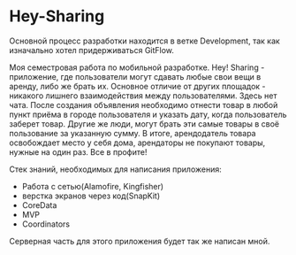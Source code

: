 # Hey-Sharing
Основной процесс разработки находится в ветке Development, так как изначально хотел придерживаться GitFlow.  

Моя семестровая работа по мобильной разработке. Hey! Sharing - приложение, где пользователи могут сдавать любые свои вещи в аренду, либо же брать их. Основное отличие от других площадок - никакого лишнего взаимодействия между пользователями. Здесь нет чата. После создания объявления необходимо отнести товар в любой пункт приёма в городе пользователя и указать дату, когда пользователь заберет товар. Другие же люди, могут брать эти самые товары в своё пользование за указанную сумму. В итоге, арендодатель товара освобождает место у себя дома, арендаторы не покупают товары, нужные на один раз. Все в профите!

Стек знаний, необходимых для написания приложения: 
* Работа с сетью(Alamofire, Kingfisher)
* верстка экранов через код(SnapKit)
* CoreData
* MVP
* Coordinators

Серверная часть для этого приложения будет так же написан мной.

